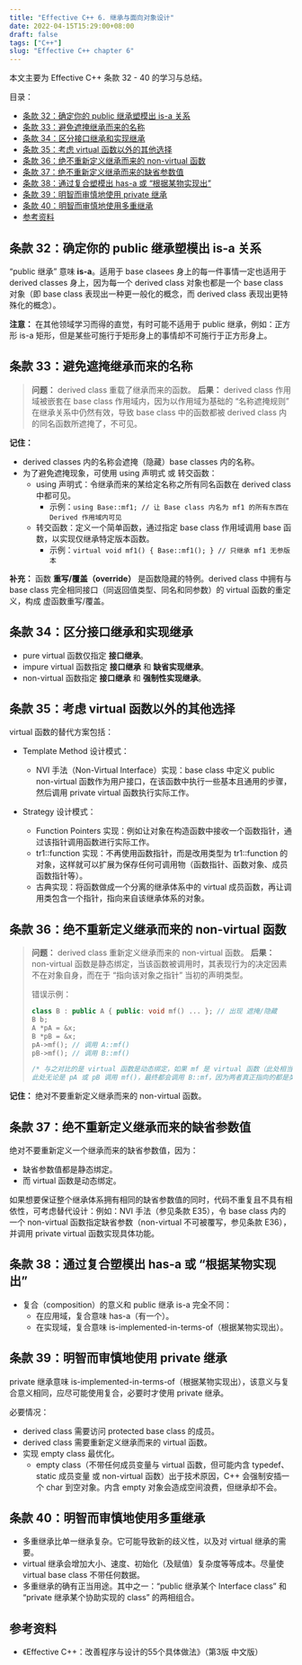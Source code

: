 ```yaml
---
title: "Effective C++ 6. 继承与面向对象设计"
date: 2022-04-15T15:29:00+08:00
draft: false
tags: ["C++"]
slug: "Effective C++ chapter 6"
---
```


本文主要为 Effective C++ 条款 32 - 40 的学习与总结。

目录：

- [条款 32：确定你的 public 继承塑模出 is-a 关系](#条款-32确定你的-public-继承塑模出-is-a-关系)
- [条款 33：避免遮掩继承而来的名称](#条款-33避免遮掩继承而来的名称)
- [条款 34：区分接口继承和实现继承](#条款-34区分接口继承和实现继承)
- [条款 35：考虑 virtual 函数以外的其他选择](#条款-35考虑-virtual-函数以外的其他选择)
- [条款 36：绝不重新定义继承而来的 non-virtual 函数](#条款-36绝不重新定义继承而来的-non-virtual-函数)
- [条款 37：绝不重新定义继承而来的缺省参数值](#条款-37绝不重新定义继承而来的缺省参数值)
- [条款 38：通过复合塑模出 has-a 或 “根据某物实现出”](#条款-38通过复合塑模出-has-a-或-根据某物实现出)
- [条款 39：明智而审慎地使用 private 继承](#条款-39明智而审慎地使用-private-继承)
- [条款 40：明智而审慎地使用多重继承](#条款-40明智而审慎地使用多重继承)
- [参考资料](#参考资料)

## 条款 32：确定你的 public 继承塑模出 is-a 关系

“public 继承” 意味 **is-a**。适用于 base clasees 身上的每一件事情一定也适用于 derived classes 身上，因为每一个 derived class 对象也都是一个 base class 对象（即 base class 表现出一种更一般化的概念，而 derived class 表现出更特殊化的概念）。

**注意：** 在其他领域学习而得的直觉，有时可能不适用于 public 继承，例如：正方形 is-a 矩形，但是某些可施行于矩形身上的事情却不可施行于正方形身上。

## 条款 33：避免遮掩继承而来的名称

> **问题：** derived class 重载了继承而来的函数。
> **后果：** derived class 作用域被嵌套在 base class 作用域内，因为以作用域为基础的 “名称遮掩规则” 在继承关系中仍然有效，导致 base class 中的函数都被 derived class 内的同名函数所遮掩了，不可见。

**记住：**

* derived classes 内的名称会遮掩（隐藏）base classes 内的名称。
* 为了避免遮掩现象，可使用 using 声明式 或 转交函数：
  * using 声明式：令继承而来的某给定名称之所有同名函数在 derived class 中都可见。
    * 示例：`using Base::mf1; // 让 Base class 内名为 mf1 的所有东西在 Derived 作用域内可见`
  * 转交函数：定义一个简单函数，通过指定 base class 作用域调用 base 函数，以实现仅继承特定版本函数。
    * 示例：`virtual void mf1() { Base::mf1(); } // 只继承 mf1 无参版本`

**补充：** 函数 **重写/覆盖（override）** 是函数隐藏的特例。derived class 中拥有与 base class 完全相同接口（同返回值类型、同名和同参数）的 virtual 函数的重定义，构成 虚函数重写/覆盖。

## 条款 34：区分接口继承和实现继承

* pure virtual 函数仅指定 **接口继承**。
* impure virtual 函数指定 **接口继承** 和 **缺省实现继承**。
* non-virtual 函数指定 **接口继承** 和 **强制性实现继承**。

## 条款 35：考虑 virtual 函数以外的其他选择

virtual 函数的替代方案包括：

* Template Method 设计模式：
  * NVI 手法（Non-Virtual Interface）实现：base class 中定义 public non-virtual 函数作为用户接口，在该函数中执行一些基本且通用的步骤，然后调用 private virtual 函数执行实际工作。

* Strategy 设计模式：
  * Function Pointers 实现：例如让对象在构造函数中接收一个函数指针，通过该指针调用函数进行实际工作。
  * tr1::function 实现：不再使用函数指针，而是改用类型为 tr1::function 的对象，这样就可以扩展为保存任何可调用物（函数指针、函数对象、成员函数指针等）。
  * 古典实现：将函数做成一个分离的继承体系中的 virtual 成员函数，再让调用类包含一个指针，指向来自该继承体系的对象。

## 条款 36：绝不重新定义继承而来的 non-virtual 函数

> **问题：** derived class 重新定义继承而来的 non-virtual 函数。
> **后果：** non-virtual 函数是静态绑定，当该函数被调用时，其表现行为的决定因素不在对象自身，而在于 “指向该对象之指针” 当初的声明类型。
>
> 错误示例：
>
> ```C++
> class B : public A { public: void mf() ... }; // 出现 遮掩/隐藏
> B b;
> A *pA = &x;
> B *pB = &x;
> pA->mf(); // 调用 A::mf()
> pB->mf(); // 调用 B::mf()
>
> /* 与之对比的是 virtual 函数是动态绑定，如果 mf 是 virtual 函数（此处相当于 class B 覆写了 class A 实现）
> 此处无论是 pA 或 pB 调用 mf()，最终都会调用 B::mf，因为两者真正指向的都是类型为 B 的对象 */
> ```

**记住：** 绝对不要重新定义继承而来的 non-virtual 函数。

## 条款 37：绝不重新定义继承而来的缺省参数值

绝对不要重新定义一个继承而来的缺省参数值，因为：

* 缺省参数值都是静态绑定。
* 而 virtual 函数是动态绑定。

如果想要保证整个继承体系拥有相同的缺省参数值的同时，代码不重复且不具有相依性，可考虑替代设计：例如：NVI 手法（参见条款 E35），令 base class 内的一个 non-virtual 函数指定缺省参数（non-virtual 不可被覆写，参见条款 E36），并调用 private virtual 函数实现具体功能。

## 条款 38：通过复合塑模出 has-a 或 “根据某物实现出”

* 复合（composition）的意义和 public 继承 is-a 完全不同：
  * 在应用域，复合意味 has-a（有一个）。
  * 在实现域，复合意味 is-implemented-in-terms-of（根据某物实现出）。

## 条款 39：明智而审慎地使用 private 继承

private 继承意味 is-implemented-in-terms-of（根据某物实现出），该意义与复合意义相同，应尽可能使用复合，必要时才使用 private 继承。

必要情况：

* derived class 需要访问 protected base class 的成员。
* derived class 需要重新定义继承而来的 virtual 函数。
* 实现 empty class 最优化。
  * empty class（不带任何成员变量与 virtual 函数，但可能内含 typedef、static 成员变量 或 non-virtual 函数）出于技术原因，C++ 会强制安插一个 char 到空对象。内含 empty 对象会造成空间浪费，但继承却不会。

## 条款 40：明智而审慎地使用多重继承

* 多重继承比单一继承复杂。它可能导致新的歧义性，以及对 virtual 继承的需要。
* virtual 继承会增加大小、速度、初始化（及赋值）复杂度等等成本。尽量使 virtual base class 不带任何数据。
* 多重继承的确有正当用途。其中之一：“public 继承某个 Interface class” 和 “private 继承某个协助实现的 class” 的两相组合。

## 参考资料

* 《Effective C++：改善程序与设计的55个具体做法》（第3版 中文版）
